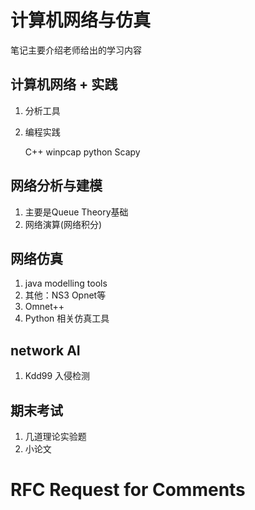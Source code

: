 # 计算机网络与仿真
笔记主要介绍老师给出的学习内容
## 计算机网络 + 实践
1. 分析工具
2. 编程实践

    C++ winpcap
    python Scapy
## 网络分析与建模
1. 主要是Queue Theory基础
2. 网络演算(网络积分)

## 网络仿真
1. java modelling tools
2. 其他：NS3 Opnet等
3. Omnet++
4. Python 相关仿真工具

## network AI
1. Kdd99 入侵检测

## 期末考试
1. 几道理论实验题
2. 小论文

# RFC Request for Comments